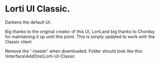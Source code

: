 # Lorti UI Classic.

Darkens the default UI.

Big thanks to the original creator of this UI, Lorti,and big thanks to Chordsy for maintaining it up until this point.
This is simply updated to work with the Classic client


Remove the '-master' when downloaded. Folder should look like this: \Interface\AddOns\Lorti-UI-Classic


